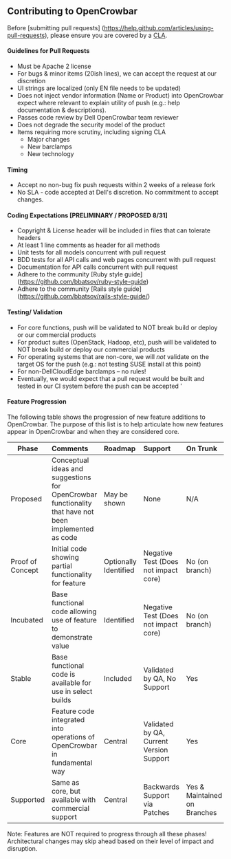 ## Contributing to OpenCrowbar

Before [submitting pull requests]
(https://help.github.com/articles/using-pull-requests), please ensure you are
covered by a [CLA](CLA.md).

#### Guidelines for Pull Requests

   * Must be Apache 2 license
   * For bugs & minor items (20ish lines), we can accept the request at our
     discretion
   * UI strings are localized (only EN file needs to be updated)
   * Does not inject vendor information (Name or Product) into OpenCrowbar expect
     where relevant to explain utility of push (e.g.: help documentation &
     descriptions).
   * Passes code review by Dell OpenCrowbar team reviewer
   * Does not degrade the security model of the product
   * Items requiring more scrutiny, including signing CLA
      * Major changes
      * New barclamps
      * New technology

#### Timing

   * Accept no non-bug fix push requests within 2 weeks of a release fork
   * No SLA - code accepted at Dell's discretion. No commitment to accept
     changes.

#### Coding Expectations [PRELIMINARY / PROPOSED 8/31]

   * Copyright & License header will be included in files that can tolerate
     headers
   * At least 1 line comments as header for all methods
   * Unit tests for all models concurrent with pull request
   * BDD tests for all API calls and web pages concurrent with pull request
   * Documentation for API calls concurrent with pull request
   * Adhere to the community [Ruby style guide]
     (https://github.com/bbatsov/ruby-style-guide)
   * Adhere to the community [Rails style guide]
     (https://github.com/bbatsov/rails-style-guide/)

#### Testing/ Validation

   * For core functions, push will be validated to NOT break build or deploy or
     our commercial products
   * For product suites (OpenStack, Hadoop, etc), push will be validated to NOT
     break build or deploy our commercial products
   * For operating systems that are non-core, we will _not_ validate on the
     target OS for the push (e.g.: not testing SUSE install at this point)
   * For non-DellCloudEdge barclamps &ndash; no rules!
   * Eventually, we would expect that a pull request would be built and tested
     in our CI system before the push can be accepted
'
#### Feature Progression

The following table shows the progression of new feature additions to OpenCrowbar.
The purpose of this list is to help articulate how new features appear in
OpenCrowbar and when they are considered core.

| Phase | Comments | Roadmap | Support | On Trunk |
|-----------|:-------------------------------------|:---------------------|:---------------|:-----------|
| Proposed | Conceptual ideas and suggestions for OpenCrowbar functionality that have not been implemented as code | May be shown | None | N/A |
| Proof of Concept | Initial code showing partial functionality for feature | Optionally Identified | Negative Test (Does not impact core) | No (on branch) |
| Incubated | Base functional code allowing use of feature to demonstrate value | Identified | Negative Test (Does not impact core) | No (on branch) |
| Stable | Base functional code is available for use in select builds | Included | Validated by QA, No Support | Yes|
| Core | Feature code integrated into operations of OpenCrowbar in fundamental way | Central | Validated by QA, Current Version Support | Yes |
| Supported | Same as core, but available with commercial support | Central | Backwards Support via Patches | Yes &amp; Maintained on Branches |

Note: Features are NOT required to progress through all these phases!
Architectural changes may skip ahead based on their level of impact and
disruption.
